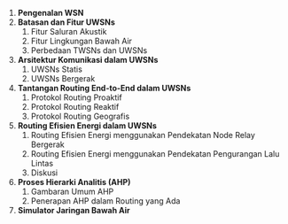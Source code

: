 
1. **Pengenalan WSN**
2. **Batasan dan Fitur UWSNs**
	1. Fitur Saluran Akustik
	2. Fitur Lingkungan Bawah Air
	3. Perbedaan TWSNs dan UWSNs
3. **Arsitektur Komunikasi dalam UWSNs**
	1. UWSNs Statis
	2. UWSNs Bergerak
4. **Tantangan Routing End-to-End dalam UWSNs**
	1. Protokol Routing Proaktif
	2. Protokol Routing Reaktif
	3. Protokol Routing Geografis
5. **Routing Efisien Energi dalam UWSNs**
	1. Routing Efisien Energi menggunakan Pendekatan Node Relay Bergerak
	2. Routing Efisien Energi menggunakan Pendekatan Pengurangan Lalu Lintas
	3. Diskusi
6. **Proses Hierarki Analitis (AHP)**
	1. Gambaran Umum AHP
	2. Penerapan AHP dalam Routing yang Ada
7. **Simulator Jaringan Bawah Air**